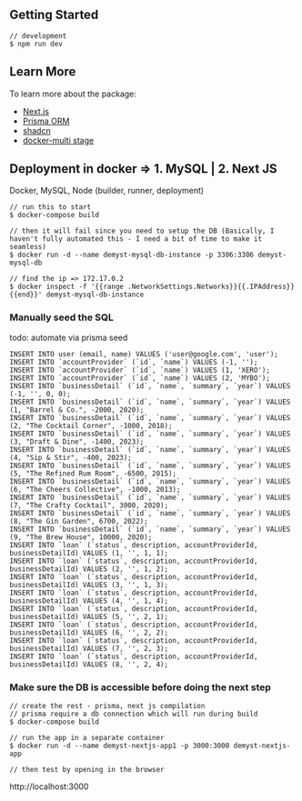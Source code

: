 ## Getting Started
```
// development
$ npm run dev
```

## Learn More
To learn more about the package:
- [Next.js](https://nextjs.org/learn)
- [Prisma ORM](https://www.prisma.io/)
- [shadcn](https://ui.shadcn.com/)
- [docker-multi stage](https://towardsserverless.com/articles/dockerize-nextjs-app#multistage-docker-file-for-nextjs-runner-stage)

## Deployment in docker => 1. MySQL | 2. Next JS

Docker, MySQL, Node (builder, runner, deployment)
```
// run this to start 
$ docker-compose build

// then it will fail since you need to setup the DB (Basically, I haven't fully automated this - I need a bit of time to make it seamless)
$ docker run -d --name demyst-mysql-db-instance -p 3306:3306 demyst-mysql-db

// find the ip => 172.17.0.2  
$ docker inspect -f '{{range .NetworkSettings.Networks}}{{.IPAddress}}{{end}}' demyst-mysql-db-instance
```

### Manually seed the SQL 
todo: automate via prisma seed

```
INSERT INTO user (email, name) VALUES ('user@google.com', 'user');
INSERT INTO `accountProvider` (`id`, `name`) VALUES (-1, '');
INSERT INTO `accountProvider` (`id`, `name`) VALUES (1, 'XERO');
INSERT INTO `accountProvider` (`id`, `name`) VALUES (2, 'MYBO');
INSERT INTO `businessDetail` (`id`, `name`, `summary`, `year`) VALUES (-1, '', 0, 0);
INSERT INTO `businessDetail` (`id`, `name`, `summary`, `year`) VALUES (1, "Barrel & Co.", -2000, 2020);
INSERT INTO `businessDetail` (`id`, `name`, `summary`, `year`) VALUES (2, "The Cocktail Corner", -1000, 2018);
INSERT INTO `businessDetail` (`id`, `name`, `summary`, `year`) VALUES (3, "Draft & Dine", -1400, 2023);
INSERT INTO `businessDetail` (`id`, `name`, `summary`, `year`) VALUES (4, "Sip & Stir", -400, 2023);
INSERT INTO `businessDetail` (`id`, `name`, `summary`, `year`) VALUES (5, "The Refined Rum Room", -6500, 2015);
INSERT INTO `businessDetail` (`id`, `name`, `summary`, `year`) VALUES (6, "The Cheers Collective", -1000, 2013);
INSERT INTO `businessDetail` (`id`, `name`, `summary`, `year`) VALUES (7, "The Crafty Cocktail", 3000, 2020);
INSERT INTO `businessDetail` (`id`, `name`, `summary`, `year`) VALUES (8, "The Gin Garden", 6700, 2022);
INSERT INTO `businessDetail` (`id`, `name`, `summary`, `year`) VALUES (9, "The Brew House", 10000, 2020);
INSERT INTO `loan` (`status`, description, accountProviderId, businessDetailId) VALUES (1, '', 1, 1);
INSERT INTO `loan` (`status`, description, accountProviderId, businessDetailId) VALUES (2, '', 1, 2);
INSERT INTO `loan` (`status`, description, accountProviderId, businessDetailId) VALUES (3, '', 1, 3);
INSERT INTO `loan` (`status`, description, accountProviderId, businessDetailId) VALUES (4, '', 1, 4);
INSERT INTO `loan` (`status`, description, accountProviderId, businessDetailId) VALUES (5, '', 2, 1);
INSERT INTO `loan` (`status`, description, accountProviderId, businessDetailId) VALUES (6, '', 2, 2);
INSERT INTO `loan` (`status`, description, accountProviderId, businessDetailId) VALUES (7, '', 2, 3);
INSERT INTO `loan` (`status`, description, accountProviderId, businessDetailId) VALUES (8, '', 2, 4);
```
### Make sure the DB is accessible before doing the next step 
```
// create the rest - prisma, next js compilation
// prisma require a db connection which will run during build
$ docker-compose build 

// run the app in a separate container
$ docker run -d --name demyst-nextjs-app1 -p 3000:3000 demyst-nextjs-app

// then test by opening in the browser
```

http://localhost:3000